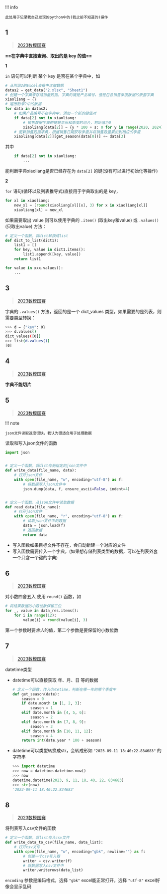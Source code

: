 !!! info

    此处用于记录我自己发现的python中的(我之前不知道的)操作

## 1

>   [2023数模国赛](https://ronaldln.github.io/MyPamphlet-Blog/2023/09/08/2023/)

**==在字典中直接查询、取出的是 key 的值==**

**1**

`in` 语句可以判断 某个 key 是否在某个字典中，如

```python
# 从附录2的Excel表格中读取数据
datas2 = get_data("2.xlsx", "Sheet1")
# 创建一个字典来存储销量数据，字典的键是产品编号，值是包含销售季度数据的嵌套字典
xiaoliang = {}
# 遍历附录2中的数据
for data in datas2:
    # 如果产品编号不在字典中，添加一个新的键值对
    if data[2] not in xiaoliang:
        # 销售数据字典的键是年份和季度的组合，初始值为0
        xiaoliang[data[2]] = {y * 100 + s: 0 for y in range(2020, 2024) for s in range(1, 5)}
    # 更新销售数据字典，根据销售日期获取季度并将销售数量累加到相应的季度
    xiaoliang[data[2]][get_season(data[0])] += data[3]
```

其中

```python
    if data[2] not in xiaoliang:
        ...
```

能判断字典xiaoliang是否已经存在为 `data[2]` 的键(没有可以进行初始化等操作)

**2**

`for` 语句(循环以及列表推导式)直接用于字典取出的是 key，

```python
for xl in xiaoliang:
    new_xl = [round(xiaoliang[xl][x], 3) for x in xiaoliang[xl]]
    xiaoliang[xl] = new_xl
```

如果需要取出 value 则可以使用字典的 `.item()` (取出key和value) 或 `.values()` (只取出value) 方法：

```python
# 定义一个函数，将dict转换成list
def dict_to_list(dict1):
    list1 = []
    for key, value in dict1.items():
        list1.append([key, value])
    return list1
```

```python
for value in xxx.values():
    ...
```

## 3

>   [2023数模国赛](https://ronaldln.github.io/MyPamphlet-Blog/2023/09/08/2023/)

字典的 `.values()` 方法，返回的是一个 dict_values 类型，如果需要的是列表，则需要类型转换：

```bash
>>> d = {"key": 0}
>>> d.values()
dict_values([0])
>>> list(d.values())
[0]
```

## 4

>   [2023数模国赛](https://ronaldln.github.io/MyPamphlet-Blog/2023/09/08/2023/)

**字典不能切片**

## 5

>   [2023数模国赛](https://ronaldln.github.io/MyPamphlet-Blog/2023/09/08/2023/)

!!! note

    json文件读取速度很快，我认为很适合用于处理数据

读取和写入json文件的函数

```python
import json


# 定义一个函数，将dict存到指定的json文件中
def write_data(file_name, data):
    # 打开json文件
    with open(file_name, "w", encoding="utf-8") as f:
        # 将数据写入json文件中
        json.dump(data, f, ensure_ascii=False, indent=4)


# 定义一个函数，从json文件中读取数据
def read_data(file_name):
    # 打开json文件
    with open(file_name, "r", encoding="utf-8") as f:
        # 读取json文件中的数据
        data = json.load(f)
        # 返回数据
        return data
```

-   写入函数如果目标文件不存在，会自动新建一个对应的文件
-   写入函数需要传入一个字典，(如果想存储列表类型的数据，可以在列表外套一个只含一个键的字典)

## 6

>   [2023数模国赛](https://ronaldln.github.io/MyPamphlet-Blog/2023/09/08/2023/)

对小数四舍五入 使用 `round()` 函数，如

```python
# 将结果数据的小数位数保留三位
for _, value in data_res.items():
    for i in range(12):
        value[i] = round(value[i], 3)
```

第一个参数时要*舍入*的值，第二个参数是要保留的小数位数

## 7

>   [2023数模国赛](https://ronaldln.github.io/MyPamphlet-Blog/2023/09/08/2023/)

datetime类型

-   datetime可以直接获取 年、月、日 等的数据

    ```python
    # 定义一个函数，传入datetime，判断在哪一年的哪个季度中
    def get_season(date):
        season = 0
        if date.month in [1, 2, 3]:
            season = 1
        elif date.month in [4, 5, 6]:
            season = 2
        elif date.month in [7, 8, 9]:
            season = 3
        elif date.month in [10, 11, 12]:
            season = 4
        return int(date.year * 100 + season)
    ```

-   datetime可以类型转换成str，会转成形如 `"2023-09-11 18:40:22.834683"` 的字符串

    ```python
    >>> import datetime
    >>> now = datetime.datetime.now()
    >>> now
    datetime.datetime(2023, 9, 11, 18, 40, 22, 834683)
    >>> str(now)
    '2023-09-11 18:40:22.834683'
    ```

## 8

>   [2023数模国赛](https://ronaldln.github.io/MyPamphlet-Blog/2023/09/08/2023/)

将列表写入csv文件的函数

```python
# 定义一个函数，将list存入csv文件
def write_data_to_csv(file_name, data_list):
    # 打开csv文件
    with open(file_name, "w", encoding="gbk", newline="") as f:
        # 创建一个csv写入器
        writer = csv.writer(f)
        # 将数据写入csv文件中
        writer.writerows(data_list)
```

`encoding` 参数是编码格式，选择 `"gbk"` excel能正常打开，选择 `"utf-8"` excel好像会显示乱码
